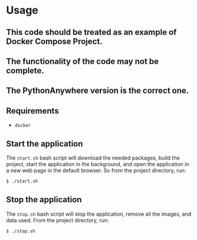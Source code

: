 # Usage

## This code should be treated as an example of Docker Compose Project.

## The functionality of the code may not be complete.

## The PythonAnywhere version is the correct one.

## Requirements

-   `docker`

## Start the application

The `start.sh` bash script will download the needed packages, build the project, start the application in the background, and open the application in a new web page in the default browser. So from the project directory, run:

```bash
$ ./start.sh
```

## Stop the application

The `stop.sh` bash script will stop the application, remove all the images, and data used. From the project directory, run:

```bash
$ ./stop.sh
```
